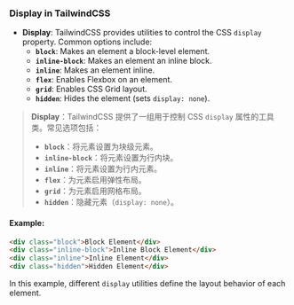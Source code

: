 ### Display in TailwindCSS

- **Display**: TailwindCSS provides utilities to control the CSS `display` property. Common options include:
  - **`block`**: Makes an element a block-level element.
  - **`inline-block`**: Makes an element an inline block.
  - **`inline`**: Makes an element inline.
  - **`flex`**: Enables Flexbox on an element.
  - **`grid`**: Enables CSS Grid layout.
  - **`hidden`**: Hides the element (sets `display: none`).

> **Display**：TailwindCSS 提供了一组用于控制 CSS `display` 属性的工具类。常见选项包括：  
> - **`block`**：将元素设置为块级元素。  
> - **`inline-block`**：将元素设置为行内块。  
> - **`inline`**：将元素设置为行内元素。  
> - **`flex`**：为元素启用弹性布局。  
> - **`grid`**：为元素启用网格布局。  
> - **`hidden`**：隐藏元素（`display: none`）。

#### Example:

<audio src="C:\Users\10691\Downloads\block`类将元素设置为块级.mp3"></audio>

```html
<div class="block">Block Element</div>
<div class="inline-block">Inline Block Element</div>
<div class="inline">Inline Element</div>
<div class="hidden">Hidden Element</div>
```

In this example, different `display` utilities define the layout behavior of each element.